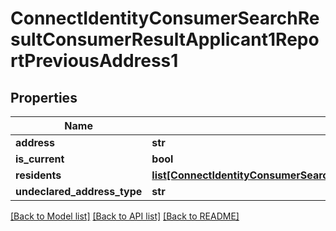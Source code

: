 # ConnectIdentityConsumerSearchResultConsumerResultApplicant1ReportPreviousAddress1

## Properties
Name | Type | Description | Notes
------------ | ------------- | ------------- | -------------
**address** | **str** |  | [optional] 
**is_current** | **bool** |  | [optional] 
**residents** | [**list[ConnectIdentityConsumerSearchResultConsumerResultApplicant1ReportAddressResidents]**](ConnectIdentityConsumerSearchResultConsumerResultApplicant1ReportAddressResidents.md) |  | [optional] 
**undeclared_address_type** | **str** |  | [optional] 

[[Back to Model list]](../README.md#documentation-for-models) [[Back to API list]](../README.md#documentation-for-api-endpoints) [[Back to README]](../README.md)


